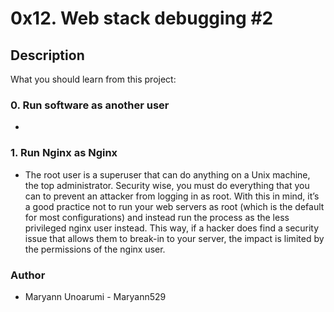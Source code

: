 # 0x12. Web stack debugging #2
## Description
What you should learn from this project:

### 0. Run software as another user
*
### 1. Run Nginx as Nginx
* The root user is a superuser that can do anything on a Unix machine, the top administrator. Security wise, you must do everything that you can to prevent an attacker from logging in as root. With this in mind, it’s a good practice not to run your web servers as root (which is the default for most configurations) and instead run the process as the less privileged nginx user instead. This way, if a hacker does find a security issue that allows them to break-in to your server, the impact is limited by the permissions of the nginx user.
### Author
  * Maryann Unoarumi - Maryann529
